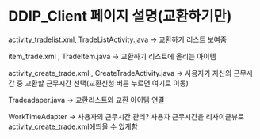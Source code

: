 ﻿# DDIP_Client 페이지 설명(교환하기만)

activity_tradelist.xml, TradeListActivity.java -> 교환하기 리스트 보여줌<br>

item_trade.xml , TradeItem.java -> 교환하기 리스트에 올리는 아이템 <br>

activity_create_trade.xml , CreateTradeActivity.java -> 사용자가 자신의 근무시간 중 교환할 근무시간 선택(교환신청 버튼 누르면 여기로 이동) <br>

Tradeadaper.java -> 교환리스트와 교환 아이템 연결<br>

WorkTimeAdapter -> 사용자의 근무시간 관리? 사용자 근무시간을 리사이클뷰로 activity_create_trade.xml에띄울 수 있게함
